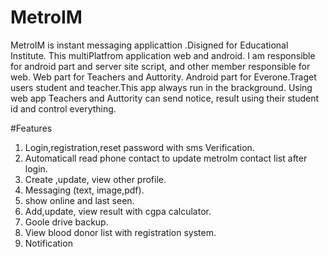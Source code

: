 # MetroIM
 MetroIM is instant messaging applicattion .Disigned for Educational Institute. This multiPlatfrom application  web and android.  I am responsible for android part and server site script, and other member responsible for web.  Web part for Teachers and Auttority. Android part for Everone.Traget users student and teacher.This app always run in the brackground. Using web app  Teachers and Auttority can send notice, result using their student id and control everything.
 
 
 #Features
 1. Login,registration,reset password with sms Verification.
 2. Automaticall read phone contact to update metroIm contact list after login.
 3. Create ,update, view other profile.
 4. Messaging (text, image,pdf).
 5. show online and last seen.
 6. Add,update, view result with cgpa calculator.
 7. Goole drive backup.
 8. View blood donor list with registration system.
 9. Notification
